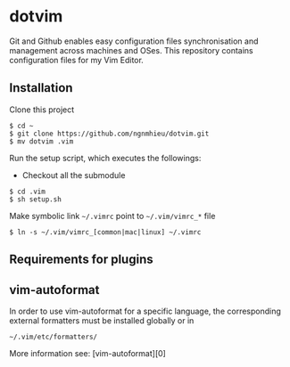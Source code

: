 dotvim
======
Git and Github enables easy configuration files synchronisation and management across machines and OSes.
This repository contains configuration files for my Vim Editor.

Installation
------------

Clone this project
```
$ cd ~
$ git clone https://github.com/ngnmhieu/dotvim.git
$ mv dotvim .vim
```
Run the setup script, which executes the followings:
- Checkout all the submodule
```
$ cd .vim
$ sh setup.sh
```

Make symbolic link `~/.vimrc` point to `~/.vim/vimrc_*` file
```
$ ln -s ~/.vim/vimrc_[common|mac|linux] ~/.vimrc
```

Requirements for plugins
------------------------

## vim-autoformat
In order to use vim-autoformat for a specific language, the corresponding external formatters must be installed
globally or in 
```
~/.vim/etc/formatters/
```
More information see: [vim-autoformat][0]
